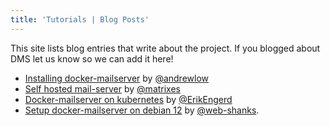```yaml
---
title: 'Tutorials | Blog Posts'
---
```


This site lists blog entries that write about the project. If you blogged about DMS let us know so we can add it here!

- [Installing docker-mailserver](https://lowtek.ca/roo/2021/installing-docker-mailserver/) by [@andrewlow](https://github.com/andrewlow)
- [Self hosted mail-server](https://www.ifthenel.se/self-hosted-mail-server/) by [@matrixes](https://github.com/matrixes)
- [Docker-mailserver on kubernetes](https://brakkee.org/site/index.php/mailserver-on-kubernetes/) by [@ErikEngerd](https://github.com/ErikEngerd)
- [Setup docker-mailserver on debian 12](https://webshanks.com/setup-docker-mailserver-on-debian-12/) by [@web-shanks](https://github.com/web-shanks).
